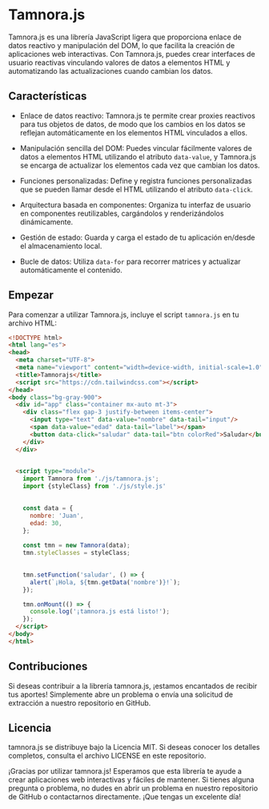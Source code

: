 # Tamnora.js

Tamnora.js es una librería JavaScript ligera que proporciona enlace de datos reactivo y manipulación del DOM, lo que facilita la creación de aplicaciones web interactivas. Con Tamnora.js, puedes crear interfaces de usuario reactivas vinculando valores de datos a elementos HTML y automatizando las actualizaciones cuando cambian los datos.

## Características

- Enlace de datos reactivo: Tamnora.js te permite crear proxies reactivos para tus objetos de datos, de modo que los cambios en los datos se reflejan automáticamente en los elementos HTML vinculados a ellos.

- Manipulación sencilla del DOM: Puedes vincular fácilmente valores de datos a elementos HTML utilizando el atributo `data-value`, y Tamnora.js se encarga de actualizar los elementos cada vez que cambian los datos.

- Funciones personalizadas: Define y registra funciones personalizadas que se pueden llamar desde el HTML utilizando el atributo `data-click`.

- Arquitectura basada en componentes: Organiza tu interfaz de usuario en componentes reutilizables, cargándolos y renderizándolos dinámicamente.

- Gestión de estado: Guarda y carga el estado de tu aplicación en/desde el almacenamiento local.

- Bucle de datos: Utiliza `data-for` para recorrer matrices y actualizar automáticamente el contenido.

## Empezar

Para comenzar a utilizar Tamnora.js, incluye el script `tamnora.js` en tu archivo HTML:


```html
<!DOCTYPE html>
<html lang="es">
<head>
  <meta charset="UTF-8">
  <meta name="viewport" content="width=device-width, initial-scale=1.0">
  <title>Tamnorajs</title>
  <script src="https://cdn.tailwindcss.com"></script>
</head>
<body class="bg-gray-900">
  <div id="app" class="container mx-auto mt-3">
    <div class="flex gap-3 justify-between items-center">
      <input type="text" data-value="nombre" data-tail="input"/>
      <span data-value="edad" data-tail="label"></span>
      <button data-click="saludar" data-tail="btn colorRed">Saludar</button>
    </div>
  </div>

  
  <script type="module">
    import Tamnora from './js/tamnora.js';
    import {styleClass} from './js/style.js'

    
    const data = {
      nombre: 'Juan',
      edad: 30,
    };
    
    const tmn = new Tamnora(data);
    tmn.styleClasses = styleClass;
   

    tmn.setFunction('saludar', () => {
      alert(`¡Hola, ${tmn.getData('nombre')}!`);
    });

    tmn.onMount(() => {
      console.log('¡tamnora.js está listo!');
    });
  </script>
</body>
</html>
```

## Contribuciones
Si deseas contribuir a la librería tamnora.js, ¡estamos encantados de recibir tus aportes! Simplemente abre un problema o envía una solicitud de extracción a nuestro repositorio en GitHub.

## Licencia
tamnora.js se distribuye bajo la Licencia MIT. Si deseas conocer los detalles completos, consulta el archivo LICENSE en este repositorio.

¡Gracias por utilizar tamnora.js! Esperamos que esta librería te ayude a crear aplicaciones web interactivas y fáciles de mantener. Si tienes alguna pregunta o problema, no dudes en abrir un problema en nuestro repositorio de GitHub o contactarnos directamente. ¡Que tengas un excelente día!
